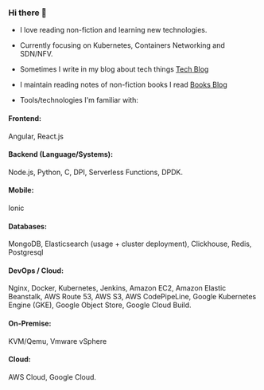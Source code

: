 ### Hi there 👋

- I love reading non-fiction and learning new technologies.

- Currently focusing on Kubernetes, Containers Networking and SDN/NFV.

- Sometimes I write in my blog about tech things [Tech Blog](https://alamgirqazi.github.io/tech-blog/)

- I maintain reading notes of non-fiction books I read [Books Blog](https://alamgirqazi.github.io/blog/)

- Tools/technologies I'm familiar with: 

#### Frontend:

Angular, React.js

#### Backend (Language/Systems):

 Node.js, Python, C, DPI, Serverless Functions, DPDK.

#### Mobile:

Ionic

#### Databases: 

MongoDB, Elasticsearch (usage + cluster deployment), Clickhouse, Redis, Postgresql

#### DevOps / Cloud: 

Nginx, Docker, Kubernetes, Jenkins, Amazon EC2, Amazon Elastic Beanstalk, AWS Route 53, AWS S3, AWS CodePipeLine, Google Kubernetes Engine (GKE), Google Object Store, Google Cloud Build.

#### On-Premise:

KVM/Qemu, Vmware vSphere

#### Cloud: 

AWS Cloud, Google Cloud.
